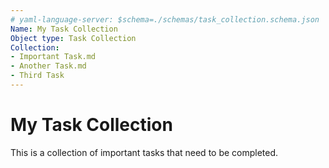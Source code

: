 ```yaml
---
# yaml-language-server: $schema=./schemas/task_collection.schema.json
Name: My Task Collection
Object type: Task Collection
Collection:
- Important Task.md
- Another Task.md
- Third Task
---
```


# My Task Collection

This is a collection of important tasks that need to be completed.